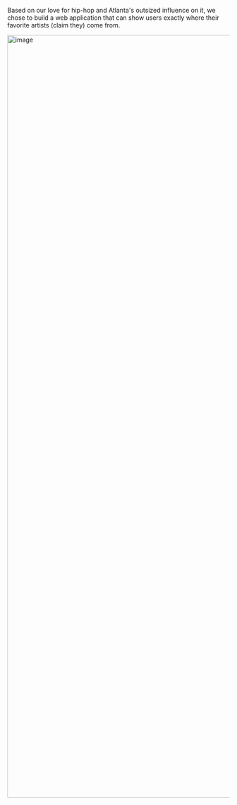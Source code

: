 Based on our love for hip-hop and Atlanta's outsized influence on it, we chose to build a web application that can show users exactly where their favorite artists (claim they) come from.

<img width="1728" alt="image" src="https://github.com/racooper99/atlanta-artist-map/assets/124007767/0441018d-3f68-4d6a-b659-f7e81c92cb59">

